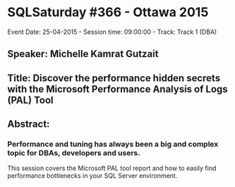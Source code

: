 # SQLSaturday #366 - Ottawa 2015
Event Date: 25-04-2015 - Session time: 09:00:00 - Track: Track 1 (DBA)
## Speaker: Michelle Kamrat Gutzait
## Title: Discover the performance hidden secrets with the Microsoft Performance Analysis of Logs (PAL) Tool
## Abstract:
### Performance and tuning has always been a big and complex topic for DBAs, developers and users.
This session covers the Microsoft  PAL tool report and how to easily find performance bottlenecks in your SQL Server environment.
